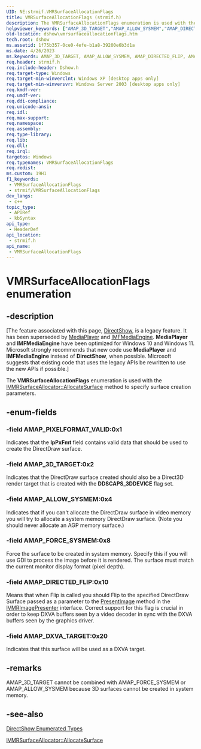 ```yaml
---
UID: NE:strmif.VMRSurfaceAllocationFlags
title: VMRSurfaceAllocationFlags (strmif.h)
description: The VMRSurfaceAllocationFlags enumeration is used with the IVMRSurfaceAllocator::AllocateSurface method to specify surface creation parameters.
helpviewer_keywords: ["AMAP_3D_TARGET","AMAP_ALLOW_SYSMEM","AMAP_DIRECTED_FLIP","AMAP_DXVA_TARGET","AMAP_FORCE_SYSMEM","AMAP_PIXELFORMAT_VALID","VMRSurfaceAllocationFlags","VMRSurfaceAllocationFlags enumeration [DirectShow]","VMR_ALLOCATE_SURFACE_FLAGSEnumeration","dshow.vmrsurfaceallocationflags","strmif/AMAP_3D_TARGET","strmif/AMAP_ALLOW_SYSMEM","strmif/AMAP_DIRECTED_FLIP","strmif/AMAP_DXVA_TARGET","strmif/AMAP_FORCE_SYSMEM","strmif/AMAP_PIXELFORMAT_VALID","strmif/VMRSurfaceAllocationFlags"]
old-location: dshow\vmrsurfaceallocationflags.htm
tech.root: dshow
ms.assetid: 1f75b357-0ce0-4efe-b1a8-39200e6b3d1a
ms.date: 4/26/2023
ms.keywords: AMAP_3D_TARGET, AMAP_ALLOW_SYSMEM, AMAP_DIRECTED_FLIP, AMAP_DXVA_TARGET, AMAP_FORCE_SYSMEM, AMAP_PIXELFORMAT_VALID, VMRSurfaceAllocationFlags, VMRSurfaceAllocationFlags enumeration [DirectShow], VMR_ALLOCATE_SURFACE_FLAGSEnumeration, dshow.vmrsurfaceallocationflags, strmif/AMAP_3D_TARGET, strmif/AMAP_ALLOW_SYSMEM, strmif/AMAP_DIRECTED_FLIP, strmif/AMAP_DXVA_TARGET, strmif/AMAP_FORCE_SYSMEM, strmif/AMAP_PIXELFORMAT_VALID, strmif/VMRSurfaceAllocationFlags
req.header: strmif.h
req.include-header: Dshow.h
req.target-type: Windows
req.target-min-winverclnt: Windows XP [desktop apps only]
req.target-min-winversvr: Windows Server 2003 [desktop apps only]
req.kmdf-ver: 
req.umdf-ver: 
req.ddi-compliance: 
req.unicode-ansi: 
req.idl: 
req.max-support: 
req.namespace: 
req.assembly: 
req.type-library: 
req.lib: 
req.dll: 
req.irql: 
targetos: Windows
req.typenames: VMRSurfaceAllocationFlags
req.redist: 
ms.custom: 19H1
f1_keywords:
 - VMRSurfaceAllocationFlags
 - strmif/VMRSurfaceAllocationFlags
dev_langs:
 - c++
topic_type:
 - APIRef
 - kbSyntax
api_type:
 - HeaderDef
api_location:
 - strmif.h
api_name:
 - VMRSurfaceAllocationFlags
---
```


# VMRSurfaceAllocationFlags enumeration


## -description

\[The feature associated with this page, [DirectShow](/windows/win32/directshow/directshow), is a legacy feature. It has been superseded by [MediaPlayer](/uwp/api/Windows.Media.Playback.MediaPlayer) and [IMFMediaEngine](/windows/win32/api/mfmediaengine/nn-mfmediaengine-imfmediaengine). **MediaPlayer** and **IMFMediaEngine** have been optimized for Windows 10 and Windows 11. Microsoft strongly recommends that new code use **MediaPlayer** and **IMFMediaEngine** instead of **DirectShow**, when possible. Microsoft suggests that existing code that uses the legacy APIs be rewritten to use the new APIs if possible.\]

The <b>VMRSurfaceAllocationFlags</b> enumeration is used with the <a href="/windows/desktop/api/strmif/nf-strmif-ivmrsurfaceallocator-allocatesurface">IVMRSurfaceAllocator::AllocateSurface</a> method to specify surface creation parameters.

## -enum-fields

### -field AMAP_PIXELFORMAT_VALID:0x1

Indicates that the <b>lpPxFmt</b> field contains valid data that should be used to create the DirectDraw surface.

### -field AMAP_3D_TARGET:0x2

Indicates that the DirectDraw surface created should also be a Direct3D render target that is created with the <b>DDSCAPS_3DDEVICE</b> flag set.

### -field AMAP_ALLOW_SYSMEM:0x4

Indicates that if you can't allocate the DirectDraw surface in video memory you will try to allocate a system memory DirectDraw surface. (Note you should never allocate an AGP memory surface.)

### -field AMAP_FORCE_SYSMEM:0x8

Force the surface to be created in system memory. Specify this if you will use GDI to process the image before it is rendered. The surface must match the current monitor display format (pixel depth).

### -field AMAP_DIRECTED_FLIP:0x10

Means that when Flip is called you should Flip to the specified DirectDraw Surface passed as a parameter to the <a href="/windows/desktop/api/strmif/nf-strmif-ivmrimagepresenter-presentimage">PresentImage</a> method in the <a href="/windows/desktop/api/strmif/nn-strmif-ivmrimagepresenter">IVMRImagePresenter</a> interface. Correct support for this flag is crucial in order to keep DXVA buffers seen by a video decoder in sync with the DXVA buffers seen by the graphics driver.

### -field AMAP_DXVA_TARGET:0x20

Indicates that this surface will be used as a DXVA target.

## -remarks

AMAP_3D_TARGET cannot be combined with AMAP_FORCE_SYSMEM or AMAP_ALLOW_SYSMEM because 3D surfaces cannot be created in system memory.

## -see-also

<a href="/windows/desktop/DirectShow/directshow-enumerated-types">DirectShow Enumerated Types</a>



<a href="/windows/desktop/api/strmif/nf-strmif-ivmrsurfaceallocator-allocatesurface">IVMRSurfaceAllocator::AllocateSurface</a>
